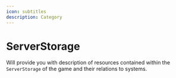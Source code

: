 ```yaml
---
icon: subtitles
description: Category
---
```


# ServerStorage

Will provide you with description of resources contained within the `ServerStorage`  of the game and their relations to systems.
